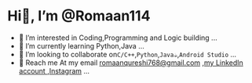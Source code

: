 # Hi👋, I’m @Romaan114
- 👀 I’m interested in Coding,Programming and Logic building ...
- 🌱 I’m currently learning Python,Java ...
- 🤝 I’m looking to collaborate on```C/C++```,```Python```,```Java☕```,```Android Studio``` ...
- 👣 Reach me At my email romaanqureshi768@gmail.com ,[my LinkedIn account ](https://www.linkedin.com/in/rom-qur-b338aa211),[Instagram](https://www.instagram.com/romaanqureshi/)  ...

<!---
Romaan114/Romaan114 is a ✨ special ✨ repository because its `README.md` (this file) appears on your GitHub profile.
You can click the Preview link to take a look at your changes.
--->
